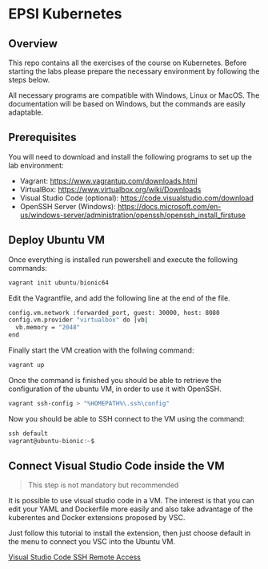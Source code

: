 # EPSI Kubernetes

## Overview

This repo contains all the exercises of the course on Kubernetes. Before starting the labs please prepare the necessary environment by following the steps below.

All necessary programs are compatible with Windows, Linux or MacOS. The documentation will be based on Windows, but the commands are easily adaptable.

## Prerequisites

You will need to download and install the following programs to set up the lab environment:

- Vagrant: https://www.vagrantup.com/downloads.html
- VirtualBox: https://www.virtualbox.org/wiki/Downloads
- Visual Studio Code (optional): https://code.visualstudio.com/download
- OpenSSH Server (Windows): https://docs.microsoft.com/en-us/windows-server/administration/openssh/openssh_install_firstuse

## Deploy Ubuntu VM

Once everything is installed run powershell and execute the following commands:

```powershell
vagrant init ubuntu/bionic64
```

Edit the Vagrantfile, and add the following line at the end of the file.

```bash
config.vm.network :forwarded_port, guest: 30000, host: 8080
config.vm.provider "virtualbox" do |vb|
  vb.memory = "2048"
end
```

Finally start the VM creation with the follwing command:

```sh
vagrant up
```

Once the command is finished you should be able to retrieve the configuration of the ubuntu VM, in order to use it with OpenSSH.

```powershell
vagrant ssh-config > "%HOMEPATH%\.ssh\config"
```

Now you should be able to SSH connect to the VM using the command:

```powershell
ssh default
vagrant@ubuntu-bionic:~$
```

## Connect Visual Studio Code inside the VM

> This step is not mandatory but recommended

It is possible to use visual studio code in a VM. The interest is that you can edit your YAML and Dockerfile more easily and also take advantage of the kuberentes and Docker extensions proposed by VSC.

Just follow this tutorial to install the extension, then just choose default in the menu to connect you VSC into the Ubuntu VM.

[Visual Studio Code SSH Remote Access](https://code.visualstudio.com/blogs/2019/07/25/remote-ssh#_connect-using-remote-ssh)